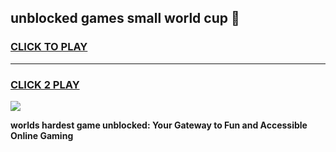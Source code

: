 
## unblocked games small world cup 👋
<h3>
<a href="https://premium.freeplayer.one?title=unblocked_games_small_world_cup&ref=13F">CLICK TO PLAY</a></h3>
<hr>

<h3>
<a href="https://premium.freeplayer.one?title=unblocked_games_small_world_cup&ref=13F">CLICK 2 PLAY</a>
  
</h3>

<a href="https://premium.freeplayer.one?title=unblocked_games_small_world_cup&ref=12F/"><img src="https://clearcache.store/games.png"></a>


**worlds hardest game unblocked: Your Gateway to Fun and Accessible Online Gaming**
